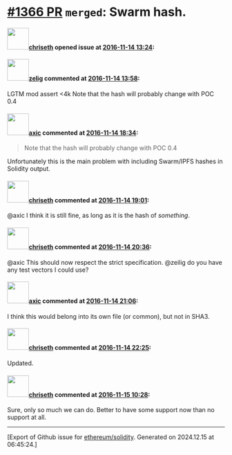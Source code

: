 # [\#1366 PR](https://github.com/ethereum/solidity/pull/1366) `merged`: Swarm hash.

#### <img src="https://avatars.githubusercontent.com/u/9073706?v=4" width="50">[chriseth](https://github.com/chriseth) opened issue at [2016-11-14 13:24](https://github.com/ethereum/solidity/pull/1366):



#### <img src="https://avatars.githubusercontent.com/u/769725?u=407db21e68a515d69c3a1ab126cb9c49c15ea77a&v=4" width="50">[zelig](https://github.com/zelig) commented at [2016-11-14 13:58](https://github.com/ethereum/solidity/pull/1366#issuecomment-260341096):

LGTM mod assert <4k
Note that the hash will probably change with POC 0.4

#### <img src="https://avatars.githubusercontent.com/u/20340?v=4" width="50">[axic](https://github.com/axic) commented at [2016-11-14 18:34](https://github.com/ethereum/solidity/pull/1366#issuecomment-260420639):

> Note that the hash will probably change with POC 0.4

Unfortunately this is the main problem with including Swarm/IPFS hashes in Solidity output.

#### <img src="https://avatars.githubusercontent.com/u/9073706?v=4" width="50">[chriseth](https://github.com/chriseth) commented at [2016-11-14 19:01](https://github.com/ethereum/solidity/pull/1366#issuecomment-260428295):

@axic I think it is still fine, as long as it is the hash of _something_.

#### <img src="https://avatars.githubusercontent.com/u/9073706?v=4" width="50">[chriseth](https://github.com/chriseth) commented at [2016-11-14 20:36](https://github.com/ethereum/solidity/pull/1366#issuecomment-260454738):

@axic This should now respect the strict specification.
@zeilig do you have any test vectors I could use?

#### <img src="https://avatars.githubusercontent.com/u/20340?v=4" width="50">[axic](https://github.com/axic) commented at [2016-11-14 21:06](https://github.com/ethereum/solidity/pull/1366#issuecomment-260462652):

I think this would belong into its own file (or common), but not in SHA3.

#### <img src="https://avatars.githubusercontent.com/u/9073706?v=4" width="50">[chriseth](https://github.com/chriseth) commented at [2016-11-14 22:25](https://github.com/ethereum/solidity/pull/1366#issuecomment-260483374):

Updated.

#### <img src="https://avatars.githubusercontent.com/u/9073706?v=4" width="50">[chriseth](https://github.com/chriseth) commented at [2016-11-15 10:28](https://github.com/ethereum/solidity/pull/1366#issuecomment-260604995):

Sure, only so much we can do. Better to have some support now than no support at all.


-------------------------------------------------------------------------------



[Export of Github issue for [ethereum/solidity](https://github.com/ethereum/solidity). Generated on 2024.12.15 at 06:45:24.]
